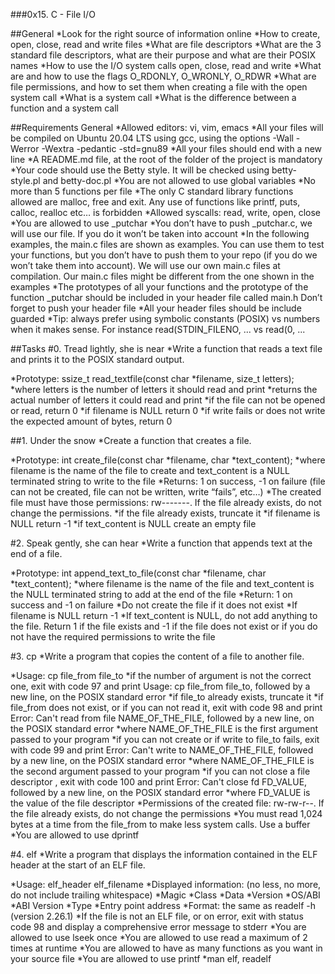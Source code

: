 ###0x15. C - File I/O

##General
*Look for the right source of information online
*How to create, open, close, read and write files
*What are file descriptors
*What are the 3 standard file descriptors, what are their purpose and what are their POSIX names
*How to use the I/O system calls open, close, read and write
*What are and how to use the flags O_RDONLY, O_WRONLY, O_RDWR
*What are file permissions, and how to set them when creating a file with the open system call
*What is a system call
*What is the difference between a function and a system call

##Requirements
General
*Allowed editors: vi, vim, emacs
*All your files will be compiled on Ubuntu 20.04 LTS using gcc, using the options -Wall -Werror -Wextra -pedantic -std=gnu89
*All your files should end with a new line
*A README.md file, at the root of the folder of the project is mandatory
*Your code should use the Betty style. It will be checked using betty-style.pl and betty-doc.pl
*You are not allowed to use global variables
*No more than 5 functions per file
*The only C standard library functions allowed are malloc, free and exit. Any use of functions like printf, puts, calloc, realloc etc… is forbidden
*Allowed syscalls: read, write, open, close
*You are allowed to use _putchar
*You don’t have to push _putchar.c, we will use our file. If you do it won’t be taken into account
*In the following examples, the main.c files are shown as examples. You can use them to test your functions, but you don’t have to push them to your repo (if you do we won’t take them into account). We will use our own main.c files at compilation. Our main.c files might be different from the one shown in the examples
*The prototypes of all your functions and the prototype of the function _putchar should be included in your header file called main.h
Don’t forget to push your header file
*All your header files should be include guarded
*Tip: always prefer using symbolic constants (POSIX) vs numbers when it makes sense. For instance read(STDIN_FILENO, ... vs read(0, ...

##Tasks
#0. Tread lightly, she is near
*Write a function that reads a text file and prints it to the POSIX standard output.

*Prototype: ssize_t read_textfile(const char *filename, size_t letters);
*where letters is the number of letters it should read and print
*returns the actual number of letters it could read and print
*if the file can not be opened or read, return 0
*if filename is NULL return 0
*if write fails or does not write the expected amount of bytes, return 0

##1. Under the snow
*Create a function that creates a file.

*Prototype: int create_file(const char *filename, char *text_content);
*where filename is the name of the file to create and text_content is a NULL terminated string to write to the file
*Returns: 1 on success, -1 on failure (file can not be created, file can not be written, write “fails”, etc…)
*The created file must have those permissions: rw-------. If the file already exists, do not change the permissions.
*if the file already exists, truncate it
*if filename is NULL return -1
*if text_content is NULL create an empty file

#2. Speak gently, she can hear
*Write a function that appends text at the end of a file.

*Prototype: int append_text_to_file(const char *filename, char *text_content);
*where filename is the name of the file and text_content is the NULL terminated string to add at the end of the file
*Return: 1 on success and -1 on failure
*Do not create the file if it does not exist
*If filename is NULL return -1
*If text_content is NULL, do not add anything to the file. Return 1 if the file exists and -1 if the file does not exist or if you do not have the required permissions to write the file

#3. cp
*Write a program that copies the content of a file to another file.

*Usage: cp file_from file_to
*if the number of argument is not the correct one, exit with code 97 and print Usage: cp file_from file_to, followed by a new line, on the POSIX standard error
*if file_to already exists, truncate it
*if file_from does not exist, or if you can not read it, exit with code 98 and print Error: Can't read from file NAME_OF_THE_FILE, followed by a new line, on the POSIX standard error
*where NAME_OF_THE_FILE is the first argument passed to your program
*if you can not create or if write to file_to fails, exit with code 99 and print Error: Can't write to NAME_OF_THE_FILE, followed by a new line, on the POSIX standard error
*where NAME_OF_THE_FILE is the second argument passed to your program
*if you can not close a file descriptor , exit with code 100 and print Error: Can't close fd FD_VALUE, followed by a new line, on the POSIX standard error
*where FD_VALUE is the value of the file descriptor
*Permissions of the created file: rw-rw-r--. If the file already exists, do not change the permissions
*You must read 1,024 bytes at a time from the file_from to make less system calls. Use a buffer
*You are allowed to use dprintf

#4. elf
*Write a program that displays the information contained in the ELF header at the start of an ELF file.

*Usage: elf_header elf_filename
*Displayed information: (no less, no more, do not include trailing whitespace)
*Magic
*Class
*Data
*Version
*OS/ABI
*ABI Version
*Type
*Entry point address
*Format: the same as readelf -h (version 2.26.1)
*If the file is not an ELF file, or on error, exit with status code 98 and display a comprehensive error message to stderr
*You are allowed to use lseek once
*You are allowed to use read a maximum of 2 times at runtime
*You are allowed to have as many functions as you want in your source file
*You are allowed to use printf
*man elf, readelf


